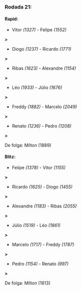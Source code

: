 ### Rodada 21:

#### Rapid:

* Vitor *(1327)*     -     Felipe *(1552)*

 **>** 
* Diogo *(1237)*     -     Ricardo *(1771)*

 **>** 
* Ribas *(1623)*     -     Alexandre *(1154)*

 **>** 
* Léo *(1933)*     -     Júlio *(1676)*

 **>** 
* Freddy *(1882)*     -     Marcelo *(2049)*

 **>** 
* Renato *(1236)*     -     Pedro *(1208)*

 **>** 

De folga: Milton (1889)

#### Blitz:

* Felipe *(1378)*     -     Vitor *(1155)*

 **>** 
* Ricardo *(1625)*     -     Diogo *(1455)*

 **>** 
* Alexandre *(1183)*     -     Ribas *(2055)*

 **>** 
* Júlio *(1519)*     -     Léo *(1861)*

 **>** 
* Marcelo *(1717)*     -     Freddy *(1787)*

 **>** 
* Pedro *(1154)*     -     Renato *(997)*

 **>** 

De folga: Milton (1613)

